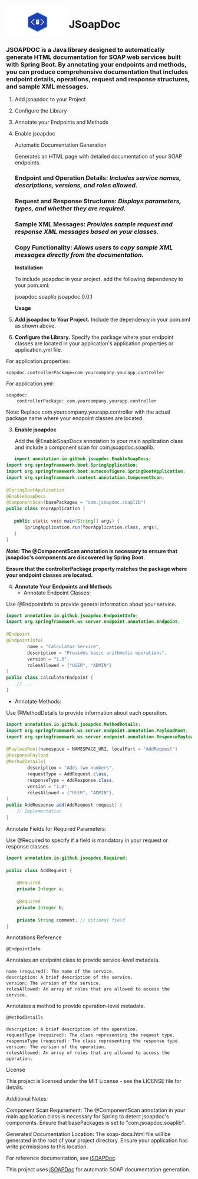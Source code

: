 <div style="display: flex; justify-content: flex-start; align-items: center;">
    <img src="https://raw.githubusercontent.com/jsoapdoc/jsoapdoc-core/master/src/main/resources/img/logo.svg" width="170" alt="JSoapDoc Logo"/>
    <h1>JSoapDoc</h1>
</div>

### JSOAPDOC is a Java library designed to automatically generate HTML documentation for SOAP web services built with Spring Boot. By annotating your endpoints and methods, you can produce comprehensive documentation that includes endpoint details, operations, request and response structures, and sample XML messages.

1. Add jsoapdoc to your Project
2. Configure the Library
3. Annotate your Endpoints and Methods
4. Enable jsoapdoc


   Automatic Documentation Generation
   
   Generates an HTML page with detailed documentation of your SOAP endpoints.

   ### **Endpoint and Operation Details**: *Includes service names, descriptions, versions, and roles allowed.*

   ### **Request and Response Structures**: *Displays parameters, types, and whether they are required.*

   ### **Sample XML Messages**: *Provides sample request and response XML messages based on your classes.*

   ### **Copy Functionality**: *Allows users to copy sample XML messages directly from the documentation.*

   **Installation**

   To include jsoapdoc in your project, add the following dependency to your pom.xml:


    <dependency>
    <groupId>jsoapdoc.soaplib</groupId>
    <artifactId>jsoapdoc</artifactId>
    <version>0.0.1</version>
    </dependency>


   **Usage**

1. **Add jsoapdoc to Your Project.** Include the dependency in your pom.xml as shown above.

2. **Configure the Library.** Specify the package where your endpoint classes are located in your application's application.properties or application.yml file.

For application.properties:

    soapdoc.controllerPackage=com.yourcompany.yourapp.controller

For application.yml:

    soapdoc:
        controllerPackage: com.yourcompany.yourapp.controller

Note: Replace com.yourcompany.yourapp.controller with the actual package name where your endpoint classes are located.

3. **Enable jsoapdoc**

   Add the @EnableSoapDocs annotation to your main application class and include a component scan for com.jsoapdoc.soaplib.

 ```java
    import annotation.io.github.jsoapdoc.EnableSoapDocs;
import org.springframework.boot.SpringApplication;
import org.springframework.boot.autoconfigure.SpringBootApplication;
import org.springframework.context.annotation.ComponentScan;

@SpringBootApplication
@EnableSoapDocs
@ComponentScan(basePackages = "com.jsoapdoc.soaplib")
public class YourApplication {

    public static void main(String[] args) {
        SpringApplication.run(YourApplication.class, args);
    }
}
```
***Note:*** **The @ComponentScan annotation is necessary to ensure that jsoapdoc's components are discovered by Spring Boot.**

**Ensure that the controllerPackage property matches the package where your endpoint classes are located.**

4. **Annotate Your Endpoints and Methods**
   - Annotate Endpoint Classes:

Use @EndpointInfo to provide general information about your service.

```java
import annotation.io.github.jsoapdoc.EndpointInfo;
import org.springframework.ws.server.endpoint.annotation.Endpoint;

@Endpoint
@EndpointInfo(
        name = "Calculator Service",
        description = "Provides basic arithmetic operations",
        version = "1.0",
        rolesAllowed = {"USER", "ADMIN"}
)
public class CalculatorEndpoint {
    // ...
}
```
   - Annotate Methods:

Use @MethodDetails to provide information about each operation.

```java
import annotation.io.github.jsoapdoc.MethodDetails;
import org.springframework.ws.server.endpoint.annotation.PayloadRoot;
import org.springframework.ws.server.endpoint.annotation.ResponsePayload;

@PayloadRoot(namespace = NAMESPACE_URI, localPart = "AddRequest")
@ResponsePayload
@MethodDetails(
        description = "Adds two numbers",
        requestType = AddRequest.class,
        responseType = AddResponse.class,
        version = "1.0",
        rolesAllowed = {"USER", "ADMIN"},
)
public AddResponse add(AddRequest request) {
    // Implementation
}
```

Annotate Fields for Required Parameters:

Use @Required to specify if a field is mandatory in your request or response classes.

```java
import annotation.io.github.jsoapdoc.Required;

public class AddRequest {

    @Required
    private Integer a;

    @Required
    private Integer b;

    private String comment; // Optional field
}
```

Annotations Reference

    @EndpointInfo

Annotates an endpoint class to provide service-level metadata.

    name (required): The name of the service.
    description: A brief description of the service.
    version: The version of the service.
    rolesAllowed: An array of roles that are allowed to access the service.

Annotates a method to provide operation-level metadata.

    @MethodDetails

    description: A brief description of the operation.
    requestType (required): The class representing the request type.
    responseType (required): The class representing the response type.
    version: The version of the operation.
    rolesAllowed: An array of roles that are allowed to access the operation.







License

This project is licensed under the MIT License - see the LICENSE file for details.

Additional Notes:

Component Scan Requirement: The @ComponentScan annotation in your main application class is necessary for Spring to detect jsoapdoc's components. Ensure that basePackages is set to "com.jsoapdoc.soaplib".

Generated Documentation Location: The soap-docs.html file will be generated in the root of your project directory. Ensure your application has write permissions to this location.

For reference documentation, see [jSOAPDoc](https://github.com/jsoapdoc/jsoapdoc-core).

This project uses [jSOAPDoc](https://github.com/danilopichilli/jsoapdochelper) for automatic SOAP documentation generation.